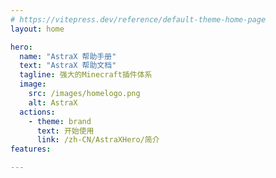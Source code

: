 ```yaml
---
# https://vitepress.dev/reference/default-theme-home-page
layout: home

hero:
  name: "AstraX 帮助手册"
  text: "AstraX 帮助文档"
  tagline: 强大的Minecraft插件体系
  image:
    src: /images/homelogo.png
    alt: AstraX
  actions:
    - theme: brand
      text: 开始使用
      link: /zh-CN/AstraXHero/简介
features:

---
```


<style>
.VPHomeHero .image-container {
  filter: drop-shadow(0 0 30px rgba(0, 128, 255, 0.5));
}
</style>